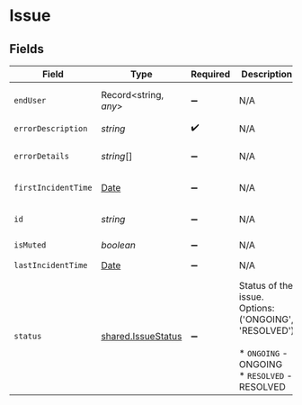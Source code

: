 # Issue


## Fields

| Field                                                                                                | Type                                                                                                 | Required                                                                                             | Description                                                                                          | Example                                                                                              |
| ---------------------------------------------------------------------------------------------------- | ---------------------------------------------------------------------------------------------------- | ---------------------------------------------------------------------------------------------------- | ---------------------------------------------------------------------------------------------------- | ---------------------------------------------------------------------------------------------------- |
| `endUser`                                                                                            | Record<string, *any*>                                                                                | :heavy_minus_sign:                                                                                   | N/A                                                                                                  | b82302de-852e-4e60-b050-edf9da3b7c02                                                                 |
| `errorDescription`                                                                                   | *string*                                                                                             | :heavy_check_mark:                                                                                   | N/A                                                                                                  | string                                                                                               |
| `errorDetails`                                                                                       | *string*[]                                                                                           | :heavy_minus_sign:                                                                                   | N/A                                                                                                  | Missing employee permissions.,Missing time off permissions.                                          |
| `firstIncidentTime`                                                                                  | [Date](https://developer.mozilla.org/en-US/docs/Web/JavaScript/Reference/Global_Objects/Date)        | :heavy_minus_sign:                                                                                   | N/A                                                                                                  | 2022-12-05T16:19:15.161Z                                                                             |
| `id`                                                                                                 | *string*                                                                                             | :heavy_minus_sign:                                                                                   | N/A                                                                                                  | 3fa85f64-5717-4562-b3fc-2c963f66afa6                                                                 |
| `isMuted`                                                                                            | *boolean*                                                                                            | :heavy_minus_sign:                                                                                   | N/A                                                                                                  | true                                                                                                 |
| `lastIncidentTime`                                                                                   | [Date](https://developer.mozilla.org/en-US/docs/Web/JavaScript/Reference/Global_Objects/Date)        | :heavy_minus_sign:                                                                                   | N/A                                                                                                  | 2022-12-05T16:19:15.161Z                                                                             |
| `status`                                                                                             | [shared.IssueStatus](../../../sdk/models/shared/issuestatus.md)                                      | :heavy_minus_sign:                                                                                   | Status of the issue. Options: ('ONGOING', 'RESOLVED')<br/><br/>* `ONGOING` - ONGOING<br/>* `RESOLVED` - RESOLVED | ONGOING                                                                                              |